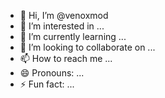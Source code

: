 - 👋 Hi, I’m @venoxmod
- 👀 I’m interested in ...
- 🌱 I’m currently learning ...
- 💞️ I’m looking to collaborate on ...
- 📫 How to reach me ...
- 😄 Pronouns: ...
- ⚡ Fun fact: ...

<!---
venoxmod/venoxmod is a ✨ special ✨ repository because its `README.md` (this file) appears on your GitHub profile.
You can click the Preview link to take a look at your changes.
--->

